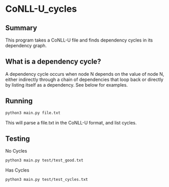 # CoNLL-U_cycles
## Summary
This program takes a CoNLL-U file and finds dependency cycles in its dependency graph.

## What is a dependency cycle?

A dependency cycle occurs when node N depends on the value of node N, either indirectly through a chain of dependencies that loop back or directly by listing itself as a dependency.
See below for examples.
## Running

```bash
python3 main.py file.txt
```

This will parse a file.txt in the CoNLL-U format, and list cycles.

## Testing
No Cycles
```bash
python3 main.py test/test_good.txt
```
Has Cycles
```bash
python3 main.py test/test_cycles.txt
```
